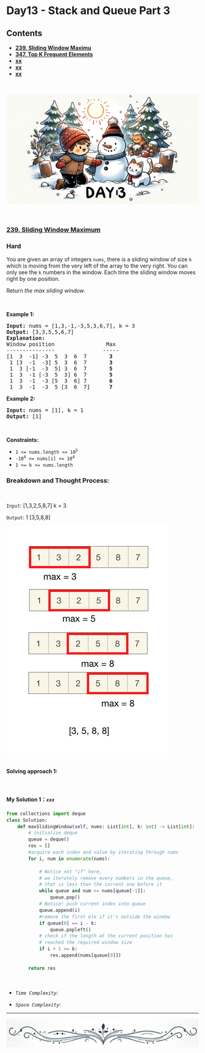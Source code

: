# Day13 - Stack and Queue Part 3

## Contents
* **[239. Sliding Window Maximu](239)**
* **[347. Top K Frequent Elements](347)**
* **[xx](#)**
* **[xx](#)**
* **[xx](#)**
<br>

![Day13](https://github.com/samuelusc/Algomuscle/blob/main/assets/Day13/Day13.png)

<br>
<h3 id ='239'><a href="https://leetcode.com/problems/sliding-window-maximum">239. Sliding Window Maximum</a></h2><h3>Hard</h3><p>You are given an array of integers&nbsp;<code>nums</code>, there is a sliding window of size <code>k</code> which is moving from the very left of the array to the very right. You can only see the <code>k</code> numbers in the window. Each time the sliding window moves right by one position.</p>

<p>Return <em>the max sliding window</em>.</p>

<p>&nbsp;</p>
<p><strong class="example">Example 1:</strong></p>

<pre>
<strong>Input:</strong> nums = [1,3,-1,-3,5,3,6,7], k = 3
<strong>Output:</strong> [3,3,5,5,6,7]
<strong>Explanation:</strong> 
Window position                Max
---------------               -----
[1  3  -1] -3  5  3  6  7       <strong>3</strong>
 1 [3  -1  -3] 5  3  6  7       <strong>3</strong>
 1  3 [-1  -3  5] 3  6  7      <strong> 5</strong>
 1  3  -1 [-3  5  3] 6  7       <strong>5</strong>
 1  3  -1  -3 [5  3  6] 7       <strong>6</strong>
 1  3  -1  -3  5 [3  6  7]      <strong>7</strong>
</pre>

<p><strong class="example">Example 2:</strong></p>

<pre>
<strong>Input:</strong> nums = [1], k = 1
<strong>Output:</strong> [1]
</pre>

<p>&nbsp;</p>
<p><strong>Constraints:</strong></p>

<ul>
	<li><code>1 &lt;= nums.length &lt;= 10<sup>5</sup></code></li>
	<li><code>-10<sup>4</sup> &lt;= nums[i] &lt;= 10<sup>4</sup></code></li>
	<li><code>1 &lt;= k &lt;= nums.length</code></li>
</ul>

### Breakdown and Thought Process:  
<br>

`Input`: [1,3,2,5,8,7]  k = 3  
  
`Output`: 1 [3,5,8,8] <br>

![Day13](https://github.com/samuelusc/Algomuscle/blob/main/assets/Day13/day13-239presentation.png)



	
#### Solving approach 1:
<br>


#### My Solution 1：_`xxx`_  

```python
from collections import deque
class Solution:
    def maxSlidingWindow(self, nums: List[int], k: int) -> List[int]:       
        # initialize deque
        queue = deque()
        res = []
        #acquire each index and value by iterating through nums
        for i, num in enumerate(nums):
            
            # Notice not "if" here, 
            # we iterately remove every numbers in the queue,
            # that is less than the current one before it 
            while queue and num >= nums[queue[-1]]:
                queue.pop()
            # Notice! push current index into queue
            queue.append(i)
            #remove the first ele if it's outside the window
            if queue[0] == i - k:
                queue.popleft()
            # check if the length at the current position has
            # reached the required window size
            if i + 1 >= k:
                res.append(nums[queue[0]])

        return res

                
```

- *`Time Complexity`*:

  
- *`Space Complexity`*:
---

![dividing line](https://github.com/samuelusc/Algomuscle/blob/main/assets/dividingline.gif)











